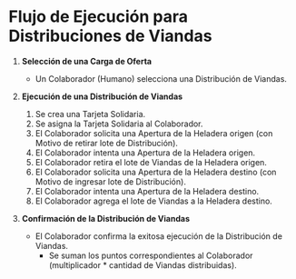 # Flujo de Ejecución para Distribuciones de Viandas

1. **Selección de una Carga de Oferta**
   - Un Colaborador (Humano) selecciona una Distribución de Viandas.

2. **Ejecución de una Distribución de Viandas**
   1. Se crea una Tarjeta Solidaria.
   2. Se asigna la Tarjeta Solidaria al Colaborador.
   3. El Colaborador solicita una Apertura de la Heladera origen (con Motivo de retirar lote de Distribución).
   4. El Colaborador intenta una Apertura de la Heladera origen.
   5. El Colaborador retira el lote de Viandas de la Heladera origen.
   6. El Colaborador solicita una Apertura de la Heladera destino (con Motivo de ingresar lote de Distribución).
   7. El Colaborador intenta una Apertura de la Heladera destino.
   8. El Colaborador agrega el lote de Viandas a la Heladera destino.

3. **Confirmación de la Distribución de Viandas**
   - El Colaborador confirma la exitosa ejecución de la Distribución de Viandas.
      - Se suman los puntos correspondientes al Colaborador (multiplicador * cantidad de Viandas distribuidas).
